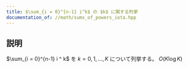 ```yaml
---
title: $\sum_{i = 0}^{n-1} i^k$ の $k$ に関する列挙
documentation_of: //math/sums_of_powers_iota.hpp
---
```


## 説明

$\sum_{i = 0}^{n-1} i ^ k$ を $k =0,1,\dots,K$ について列挙する。 $O(K\log{K})$